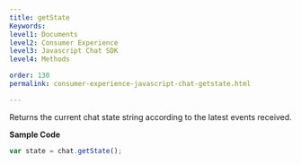 ```yaml
---
title: getState
Keywords:
level1: Documents
level2: Consumer Experience
level3: Javascript Chat SDK
level4: Methods

order: 130
permalink: consumer-experience-javascript-chat-getstate.html

---
```


Returns the current chat state string according to the latest events received.

**Sample Code**

```javascript
var state = chat.getState();
```

